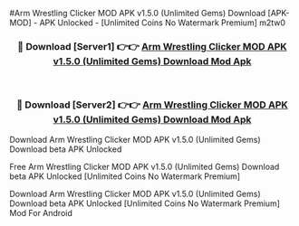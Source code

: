 #Arm Wrestling Clicker MOD APK v1.5.0 (Unlimited Gems) Download [APK-MOD] - APK Unlocked - [Unlimited Coins No Watermark Premium] m2tw0



<div align="center">

<h3>🔴 Download [Server1] 👉👉 <a href="https://momento.my/?title=Arm_Wrestling_Clicker_MOD_APK_v1.5.0_(Unlimited_Gems)_Download">Arm Wrestling Clicker MOD APK v1.5.0 (Unlimited Gems) Download Mod Apk</a></h3><br>

<h3>🔴 Download [Server2] 👉👉 <a href="https://momento.my/?title=Arm_Wrestling_Clicker_MOD_APK_v1.5.0_(Unlimited_Gems)_Download">Arm Wrestling Clicker MOD APK v1.5.0 (Unlimited Gems) Download Mod Apk</a></h3>
</div>



Download Arm Wrestling Clicker MOD APK v1.5.0 (Unlimited Gems) Download beta APK Unlocked

Free Arm Wrestling Clicker MOD APK v1.5.0 (Unlimited Gems) Download beta APK Unlocked [Unlimited Coins No Watermark Premium]

Download Arm Wrestling Clicker MOD APK v1.5.0 (Unlimited Gems) Download beta APK Unlocked [Unlimited Coins No Watermark Premium] Mod For Android
